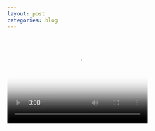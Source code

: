 ```yaml
---
layout: post
categories: blog
---
```


<video src="video.mp4" poster="images/poster.jpg" width="320" height="200" controls preload></video>
